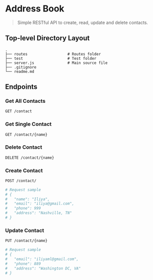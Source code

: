 Address Book
============================
> Simple RESTful API to create, read, update and delete contacts.

## Top-level Directory Layout

    .
    ├── routes                  # Routes folder
    ├── test                    # Test folder
    ├── server.js               # Main source file
    ├── .gitignore
    └── readme.md

## Endpoints

### Get All Contacts
``` bash
GET /contact
```
### Get Single Contact
``` bash
GET /contact/{name}
```

### Delete Contact
``` bash
DELETE /contact/{name}
```

### Create Contact
``` bash
POST /contact/

# Request sample
# {
#   "name": "Iliya",
#   "email": "iliya@gmail.com",
#   "phone": 999
#   "address": "Nashville, TN" 
# }
```

### Update Contact
``` bash
PUT /contact/{name}

# Request sample
# {
#   "email": "iliyaml@gmail.com",
#   "phone": 889
#   "address": "Washington DC, VA" 
# }

```